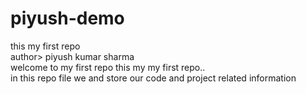 # piyush-demo
this my first repo
<br>
author> piyush kumar sharma
<br>
welcome to my first repo this my my first repo..
<br>
in this repo file we and store our code and project related information 
